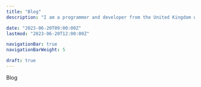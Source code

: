 ```yaml
---
title: "Blog"
description: "I am a programmer and developer from the United Kingdom with many years of experience in popular programming languages."

date: "2023-06-20T09:00:00Z"
lastmod: "2023-06-20T12:00:00Z"

navigationBar: true
navigationBarWeight: 5

draft: true
---
```


Blog
